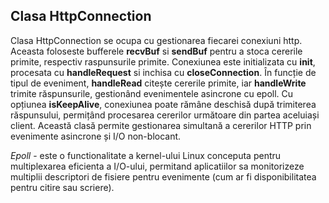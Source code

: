 ## Clasa HttpConnection

Clasa HttpConnection se ocupa cu gestionarea fiecarei conexiuni http. Aceasta foloseste bufferele **recvBuf** si **sendBuf** pentru a stoca cererile primite, respectiv raspunsurile primite. Conexiunea este initializata cu **init**, procesata cu **handleRequest** si inchisa cu **closeConnection**. În funcție de tipul de eveniment, **handleRead** citește cererile primite, iar **handleWrite** trimite răspunsurile, gestionând evenimentele asincrone cu epoll. Cu opțiunea **isKeepAlive**, conexiunea poate rămâne deschisă după trimiterea răspunsului, permițând procesarea cererilor următoare din partea aceluiași client. Această clasă permite gestionarea simultană a cererilor HTTP prin evenimente asincrone și I/O non-blocant.

*Epoll* - este o functionalitate a kernel-ului Linux conceputa pentru multiplexarea eficienta a I/O-ului, permitand aplicatiilor sa monitorizeze multiplii descriptori de fisiere pentru evenimente (cum ar fi disponibilitatea pentru citire sau scriere).